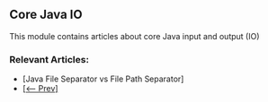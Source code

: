 ## Core Java IO

This module contains articles about core Java input and output (IO)

### Relevant Articles: 

- [Java File Separator vs File Path Separator]
- [[<-- Prev]](/core-java-modules/core-java-io-3)
